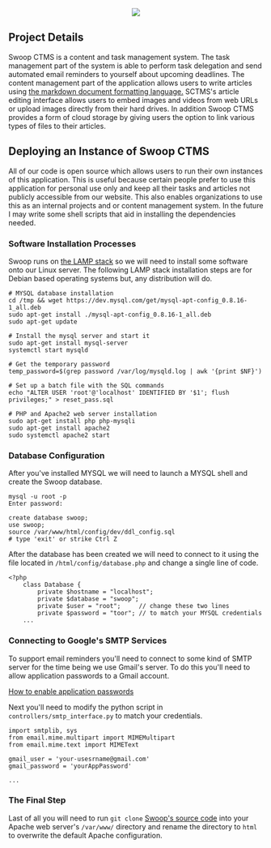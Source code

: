 <p align="center">
  <img src="https://raw.githubusercontent.com/ColinSather/Swoop.Team/master/static/sctms.png">
</p>

## Project Details
Swoop CTMS is a content and task management system. The task management part of the system is able to perform task delegation and send automated email reminders to yourself about upcoming deadlines. The content management part of the application allows users to write articles using [the markdown document formatting language.](https://www.markdownguide.org/cheat-sheet/) SCTMS's article editing interface allows users to embed images and videos from web URLs or upload images directly from their hard drives. In addition Swoop CTMS provides a form of cloud storage by giving users the option to link various types of files to their articles.

## Deploying an Instance of Swoop CTMS
All of our code is open source which allows users to run their own instances of this application. This is useful because certain people prefer to use this application for personal use only and keep all their tasks and articles not publicly accessible from our website. This also enables organizations to use this as an internal projects and or content management system. In the future I may write some shell scripts that aid in installing the dependencies needed.

### Software Installation Processes
Swoop runs on [the LAMP stack](https://en.wikipedia.org/wiki/LAMP_%28software_bundle%29) so we will need to install some software onto our Linux server. The following LAMP stack installation steps are for Debian based operating systems but, any distribution will do.
```
# MYSQL database installation
cd /tmp && wget https://dev.mysql.com/get/mysql-apt-config_0.8.16-1_all.deb
sudo apt-get install ./mysql-apt-config_0.8.16-1_all.deb
sudo apt-get update

# Install the mysql server and start it
sudo apt-get install mysql-server
systemctl start mysqld

# Get the temporary password
temp_password=$(grep password /var/log/mysqld.log | awk '{print $NF}')

# Set up a batch file with the SQL commands
echo "ALTER USER 'root'@'localhost' IDENTIFIED BY '$1'; flush privileges;" > reset_pass.sql

# PHP and Apache2 web server installation
sudo apt-get install php php-mysqli
sudo apt-get install apache2
sudo systemctl apache2 start
```

### Database Configuration
After you've installed MYSQL we will need to launch a MYSQL shell and create the Swoop database.
```
mysql -u root -p
Enter password: 

create database swoop;
use swoop;
source /var/www/html/config/dev/ddl_config.sql
# type 'exit' or strike Ctrl Z
```
After the database has been created we will need to connect to it using the file located in `/html/config/database.php` and change a single line of code.

```
<?php
    class Database {
        private $hostname = "localhost";
        private $database = "swoop";
        private $user = "root";     // change these two lines
        private $password = "toor"; // to match your MYSQL credentials
    ...
```

### Connecting to Google's SMTP Services
To support email reminders you'll need to connect to some kind of SMTP server for the time being we use Gmail's server. To do this you'll need to allow application passwords to a Gmail account. 

[How to enable application passwords](google.com)

Next you'll need to modify the python script in `controllers/smtp_interface.py` to match your credentials.
```
import smtplib, sys
from email.mime.multipart import MIMEMultipart
from email.mime.text import MIMEText

gmail_user = 'your-usesrname@gmail.com'
gmail_password = 'yourAppPassword'

...
```

### The Final Step
Last of all you will need to run `git clone` [Swoop's source code](https://github.com/ColinSather/Swoop.Team) into your Apache web server's `/var/www/` directory and rename the directory to `html` to overwrite the default Apache configuration.
